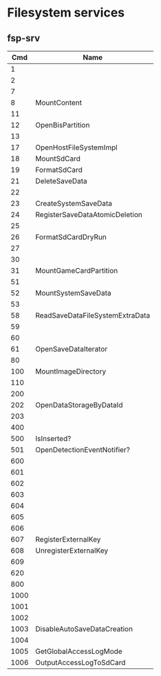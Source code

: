 # Filesystem services

## fsp-srv

| Cmd  | Name                            |
| ---- | ------------------------------- |
| 1    |                                 |
| 2    |                                 |
| 7    |                                 |
| 8    | MountContent                    |
| 11   |                                 |
| 12   | OpenBisPartition                |
| 13   |                                 |
| 17   | OpenHostFileSystemImpl          |
| 18   | MountSdCard                     |
| 19   | FormatSdCard                    |
| 21   | DeleteSaveData                  |
| 22   |                                 |
| 23   | CreateSystemSaveData            |
| 24   | RegisterSaveDataAtomicDeletion  |
| 25   |                                 |
| 26   | FormatSdCardDryRun              |
| 27   |                                 |
| 30   |                                 |
| 31   | MountGameCardPartition          |
| 51   |                                 |
| 52   | MountSystemSaveData             |
| 53   |                                 |
| 58   | ReadSaveDataFileSystemExtraData |
| 59   |                                 |
| 60   |                                 |
| 61   | OpenSaveDataIterator            |
| 80   |                                 |
| 100  | MountImageDirectory             |
| 110  |                                 |
| 200  |                                 |
| 202  | OpenDataStorageByDataId         |
| 203  |                                 |
| 400  |                                 |
| 500  | IsInserted?                     |
| 501  | OpenDetectionEventNotifier?     |
| 600  |                                 |
| 601  |                                 |
| 602  |                                 |
| 603  |                                 |
| 604  |                                 |
| 605  |                                 |
| 606  |                                 |
| 607  | RegisterExternalKey             |
| 608  | UnregisterExternalKey           |
| 609  |                                 |
| 620  |                                 |
| 800  |                                 |
| 1000 |                                 |
| 1001 |                                 |
| 1002 |                                 |
| 1003 | DisableAutoSaveDataCreation     |
| 1004 |                                 |
| 1005 | GetGlobalAccessLogMode          |
| 1006 | OutputAccessLogToSdCard         |

